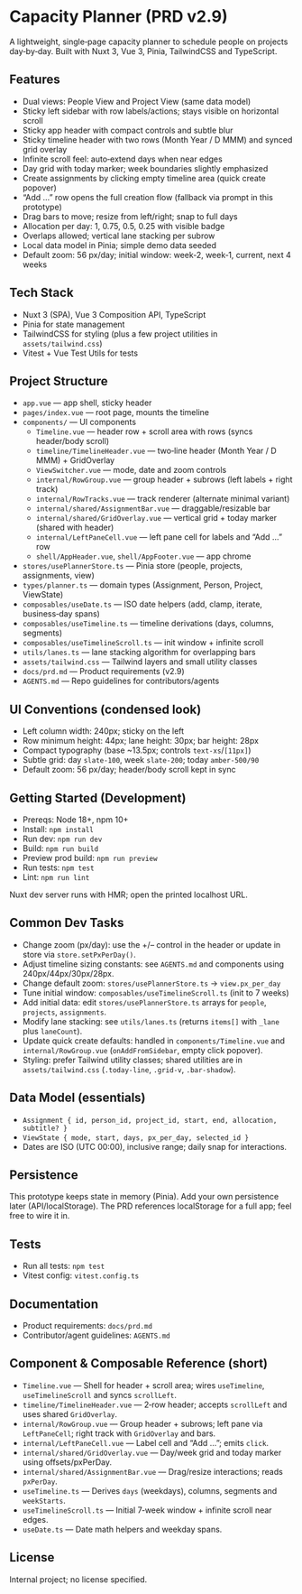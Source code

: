 # Capacity Planner (PRD v2.9)

A lightweight, single‑page capacity planner to schedule people on projects day‑by‑day. Built with Nuxt 3, Vue 3, Pinia, TailwindCSS and TypeScript.

## Features
- Dual views: People View and Project View (same data model)
- Sticky left sidebar with row labels/actions; stays visible on horizontal scroll
- Sticky app header with compact controls and subtle blur
- Sticky timeline header with two rows (Month Year / D MMM) and synced grid overlay
- Infinite scroll feel: auto‑extend days when near edges
- Day grid with today marker; week boundaries slightly emphasized
- Create assignments by clicking empty timeline area (quick create popover)
- “Add …” row opens the full creation flow (fallback via prompt in this prototype)
- Drag bars to move; resize from left/right; snap to full days
- Allocation per day: 1, 0.75, 0.5, 0.25 with visible badge
- Overlaps allowed; vertical lane stacking per subrow
- Local data model in Pinia; simple demo data seeded
- Default zoom: 56 px/day; initial window: week‑2, week‑1, current, next 4 weeks

## Tech Stack
- Nuxt 3 (SPA), Vue 3 Composition API, TypeScript
- Pinia for state management
- TailwindCSS for styling (plus a few project utilities in `assets/tailwind.css`)
- Vitest + Vue Test Utils for tests

## Project Structure
- `app.vue` — app shell, sticky header
- `pages/index.vue` — root page, mounts the timeline
- `components/` — UI components
  - `Timeline.vue` — header row + scroll area with rows (syncs header/body scroll)
  - `timeline/TimelineHeader.vue` — two‑line header (Month Year / D MMM) + GridOverlay
  - `ViewSwitcher.vue` — mode, date and zoom controls
  - `internal/RowGroup.vue` — group header + subrows (left labels + right track)
  - `internal/RowTracks.vue` — track renderer (alternate minimal variant)
  - `internal/shared/AssignmentBar.vue` — draggable/resizable bar
  - `internal/shared/GridOverlay.vue` — vertical grid + today marker (shared with header)
  - `internal/LeftPaneCell.vue` — left pane cell for labels and “Add …” row
  - `shell/AppHeader.vue`, `shell/AppFooter.vue` — app chrome
- `stores/usePlannerStore.ts` — Pinia store (people, projects, assignments, view)
- `types/planner.ts` — domain types (Assignment, Person, Project, ViewState)
- `composables/useDate.ts` — ISO date helpers (add, clamp, iterate, business‑day spans)
- `composables/useTimeline.ts` — timeline derivations (days, columns, segments)
- `composables/useTimelineScroll.ts` — init window + infinite scroll
- `utils/lanes.ts` — lane stacking algorithm for overlapping bars
- `assets/tailwind.css` — Tailwind layers and small utility classes
- `docs/prd.md` — Product requirements (v2.9)
- `AGENTS.md` — Repo guidelines for contributors/agents

## UI Conventions (condensed look)
- Left column width: 240px; sticky on the left
- Row minimum height: 44px; lane height: 30px; bar height: 28px
- Compact typography (base ~13.5px; controls `text-xs`/`[11px]`)
- Subtle grid: day `slate-100`, week `slate-200`; today `amber-500/90`
- Default zoom: 56 px/day; header/body scroll kept in sync

## Getting Started (Development)
- Prereqs: Node 18+, npm 10+
- Install: `npm install`
- Run dev: `npm run dev`
- Build: `npm run build`
- Preview prod build: `npm run preview`
- Run tests: `npm test`
- Lint: `npm run lint`

Nuxt dev server runs with HMR; open the printed localhost URL.

## Common Dev Tasks
- Change zoom (px/day): use the +/– control in the header or update in store via `store.setPxPerDay()`.
- Adjust timeline sizing constants: see `AGENTS.md` and components using 240px/44px/30px/28px.
- Change default zoom: `stores/usePlannerStore.ts` → `view.px_per_day`
- Tune initial window: `composables/useTimelineScroll.ts` (init to 7 weeks)
- Add initial data: edit `stores/usePlannerStore.ts` arrays for `people`, `projects`, `assignments`.
- Modify lane stacking: see `utils/lanes.ts` (returns `items[]` with `_lane` plus `laneCount`).
- Update quick create defaults: handled in `components/Timeline.vue` and `internal/RowGroup.vue` (`onAddFromSidebar`, empty click popover).
- Styling: prefer Tailwind utility classes; shared utilities are in `assets/tailwind.css` (`.today-line`, `.grid-v`, `.bar-shadow`).

## Data Model (essentials)
- `Assignment { id, person_id, project_id, start, end, allocation, subtitle? }`
- `ViewState { mode, start, days, px_per_day, selected_id }`
- Dates are ISO (UTC 00:00), inclusive range; daily snap for interactions.

## Persistence
This prototype keeps state in memory (Pinia). Add your own persistence later (API/localStorage). The PRD references localStorage for a full app; feel free to wire it in.

## Tests
- Run all tests: `npm test`
- Vitest config: `vitest.config.ts`

## Documentation
- Product requirements: `docs/prd.md`
- Contributor/agent guidelines: `AGENTS.md`

## Component & Composable Reference (short)
- `Timeline.vue` — Shell for header + scroll area; wires `useTimeline`, `useTimelineScroll` and syncs `scrollLeft`.
- `timeline/TimelineHeader.vue` — 2‑row header; accepts `scrollLeft` and uses shared `GridOverlay`.
- `internal/RowGroup.vue` — Group header + subrows; left pane via `LeftPaneCell`; right track with `GridOverlay` and bars.
- `internal/LeftPaneCell.vue` — Label cell and “Add …”; emits `click`.
- `internal/shared/GridOverlay.vue` — Day/week grid and today marker using offsets/pxPerDay.
- `internal/shared/AssignmentBar.vue` — Drag/resize interactions; reads `pxPerDay`.
- `useTimeline.ts` — Derives `days` (weekdays), columns, segments and `weekStarts`.
- `useTimelineScroll.ts` — Initial 7‑week window + infinite scroll near edges.
- `useDate.ts` — Date math helpers and weekday spans.

## License
Internal project; no license specified.
